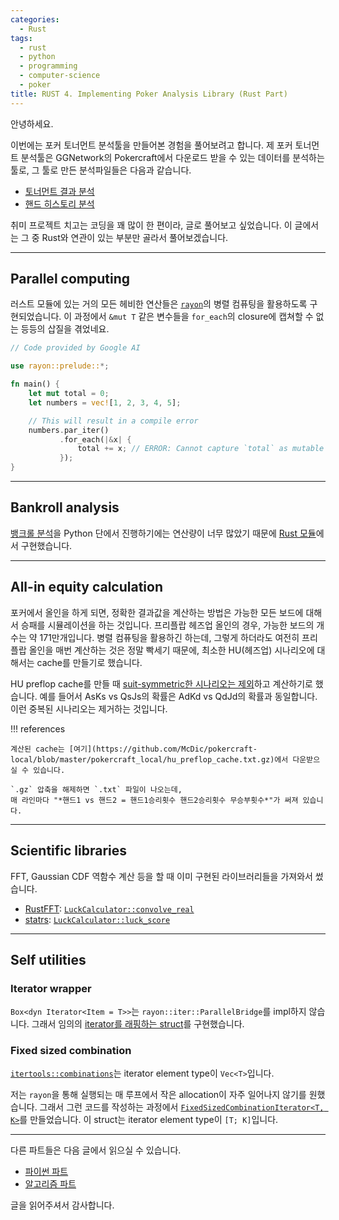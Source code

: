 ```yaml
---
categories:
  - Rust
tags:
  - rust
  - python
  - programming
  - computer-science
  - poker
title: RUST 4. Implementing Poker Analysis Library (Rust Part)
---
```


안녕하세요.

이번에는 포커 토너먼트 분석툴을 만들어본 경험을 풀어보려고 합니다.
제 포커 토너먼트 분석툴은 GGNetwork의 Pokercraft에서 다운로드 받을 수 있는 데이터를 분석하는 툴로, 그 툴로 만든 분석파일들은 다음과 같습니다.

- [토너먼트 결과 분석](/assets/raw_html/damavaco_performance_kr.html)
- [핸드 히스토리 분석](/assets/raw_html/damavaco_handhistories_kr.html)

취미 프로젝트 치고는 코딩을 꽤 많이 한 편이라, 글로 풀어보고 싶었습니다.
이 글에서는 그 중 Rust와 연관이 있는 부분만 골라서 풀어보겠습니다.

<!-- more -->
---

## Parallel computing

러스트 모듈에 있는 거의 모든 헤비한 연산들은
[`rayon`](https://github.com/rayon-rs/rayon)의 병렬 컴퓨팅을 활용하도록 구현되었습니다.
이 과정에서 `&mut T` 같은 변수들을 `for_each`의 closure에 캡쳐할 수 없는 등등의 삽질을 겪었네요.

```rust
// Code provided by Google AI

use rayon::prelude::*;

fn main() {
    let mut total = 0;
    let numbers = vec![1, 2, 3, 4, 5];

    // This will result in a compile error
    numbers.par_iter()
           .for_each(|&x| {
               total += x; // ERROR: Cannot capture `total` as mutable
           });
}
```

---

## Bankroll analysis

[뱅크롤 분석](../../alds/7/#monte-carlo-analysis)을 Python 단에서 진행하기에는 연산량이 너무 많았기 때문에 [Rust 모듈](https://github.com/McDic/pokercraft-local/blob/f58b2b59935813a9be3a739b6a6336eae43fc552/pokercraft_local_rust/lib/bankroll.rs#L125-L168)에서 구현했습니다.

---

## All-in equity calculation

포커에서 올인을 하게 되면, 정확한 결과값을 계산하는 방법은 가능한 모든 보드에 대해서 승패를 시뮬레이션을 하는 것입니다.
프리플랍 헤즈업 올인의 경우, 가능한 보드의 개수는 약 171만개입니다.
병렬 컴퓨팅을 활용하긴 하는데, 그렇게 하더라도 여전히 프리플랍 올인을 매번 계산하는 것은 정말 빡세기 때문에, 최소한 HU(헤즈업) 시나리오에 대해서는 cache를 만들기로 했습니다.

HU preflop cache를 만들 때 [suit-symmetric한 시나리오는 제외](https://github.com/McDic/pokercraft-local/blob/f58b2b59935813a9be3a739b6a6336eae43fc552/pokercraft_local_rust/bin/generate_preflop_cache/main.rs#L19-L42)하고 계산하기로 했습니다.
예를 들어서 AsKs vs QsJs의 확률은 AdKd vs QdJd의 확률과 동일합니다.
이런 중복된 시나리오는 제거하는 것입니다.

!!! references

    계산된 cache는 [여기](https://github.com/McDic/pokercraft-local/blob/master/pokercraft_local/hu_preflop_cache.txt.gz)에서 다운받으실 수 있습니다.

    `.gz` 압축을 해제하면 `.txt` 파일이 나오는데,
    매 라인마다 "*핸드1 vs 핸드2 = 핸드1승리횟수 핸드2승리횟수 무승부횟수*"가 써져 있습니다.

---

## Scientific libraries

FFT, Gaussian CDF 역함수 계산 등을 할 때 이미 구현된 라이브러리들을 가져와서 썼습니다.

- [RustFFT](https://github.com/ejmahler/RustFFT): [`LuckCalculator::convolve_real`](https://github.com/McDic/pokercraft-local/blob/f58b2b59935813a9be3a739b6a6336eae43fc552/pokercraft_local_rust/lib/equity.rs#L512-L563)
- [statrs](https://github.com/statrs-dev/statrs): [`LuckCalculator::luck_score`](https://github.com/McDic/pokercraft-local/blob/f58b2b59935813a9be3a739b6a6336eae43fc552/pokercraft_local_rust/lib/equity.rs#L495-L510)

---

## Self utilities

### Iterator wrapper

`Box<dyn Iterator<Item = T>>`는 `rayon::iter::ParallelBridge`를 impl하지 않습니다.
그래서 임의의 [iterator를 래핑하는 struct](https://github.com/McDic/pokercraft-local/blob/f58b2b59935813a9be3a739b6a6336eae43fc552/pokercraft_local_rust/lib/utils.rs#L64-L80)를 구현했습니다.

### Fixed sized combination

[`itertools::combinations`](https://docs.rs/itertools/latest/itertools/trait.Itertools.html#method.combinations)는 iterator element type이 `Vec<T>`입니다.

저는 `rayon`을 통해 실행되는 매 루프에서 작은 allocation이 자주 일어나지 않기를 원했습니다.
그래서 그런 코드를 작성하는 과정에서 [`FixedSizedCombinationIterator<T, K>`](https://github.com/McDic/pokercraft-local/blob/f58b2b59935813a9be3a739b6a6336eae43fc552/pokercraft_local_rust/lib/utils.rs#L1-L62)를 만들었습니다.
이 struct는 iterator element type이 `[T; K]`입니다.

---

다른 파트들은 다음 글에서 읽으실 수 있습니다.

- [파이썬 파트](../../py/5)
- [알고리즘 파트](../../alds/7)

글을 읽어주셔서 감사합니다.
